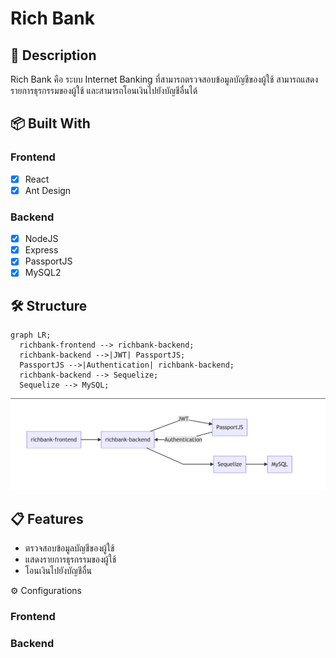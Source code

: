 # Rich Bank

## 📘 Description

Rich Bank คือ ระบบ Internet Banking ที่สามารถตรวจสอบข้อมูลบัญชีของผู้ใช้ สามารถแสดงรายการธุรกรรมของผู้ใช้ และสามารถโอนเงินไปยังบัญชีอื่นได้

## 📦 Built With

### Frontend

- [x] React
- [x] Ant Design

### Backend

- [x] NodeJS
- [x] Express
- [x] PassportJS
- [x] MySQL2

## 🛠 Structure

```mermaid
graph LR;
  richbank-frontend --> richbank-backend;
  richbank-backend -->|JWT| PassportJS;
  PassportJS -->|Authentication| richbank-backend;
  richbank-backend --> Sequelize;
  Sequelize --> MySQL;
```

![](./Image/mermaid.png)

## 📋 Features

- ตรวจสอบข้อมูลบัญชีของผู้ใช้
- แสดงรายการธุรกรรมของผู้ใช้
- โอนเงินไปยังบัญชีอื่น

⚙️ Configurations

### Frontend

### Backend
